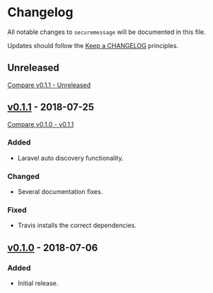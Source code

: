 # Changelog

All notable changes to `securemessage` will be documented in this file.

Updates should follow the [Keep a CHANGELOG](http://keepachangelog.com/) principles.

## Unreleased
[Compare v0.1.1 - Unreleased](https://github.com/exonet/securemessage/compare/v0.1.1...develop)

## [v0.1.1](https://github.com/exonet/securemessage/releases/tag/v0.1.1) - 2018-07-25
[Compare v0.1.0 - v0.1.1](https://github.com/exonet/securemessage/compare/v0.1.0...v0.1.1)

### Added
- Laravel auto discovery functionality.

### Changed
- Several documentation fixes.

### Fixed
- Travis installs the correct dependencies.

## [v0.1.0](https://github.com/exonet/securemessage/releases/tag/v0.1.0) - 2018-07-06
### Added
- Initial release.
